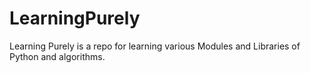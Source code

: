 # LearningPurely

Learning Purely is a repo for learning various Modules and Libraries of Python and algorithms.
